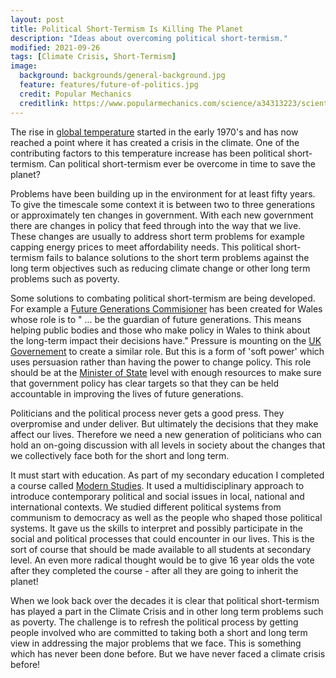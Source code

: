 ```yaml
---
layout: post
title: Political Short-Termism Is Killing The Planet
description: "Ideas about overcoming political short-termism."
modified: 2021-09-26
tags: [Climate Crisis, Short-Termism]
image:
  background: backgrounds/general-background.jpg
  feature: features/future-of-politics.jpg
  credit: Popular Mechanics
  creditlink: https://www.popularmechanics.com/science/a34313223/scientists-closer-to-nuclear-clock/
---
```

The rise in [global temperature](https://www.nytimes.com/2019/02/28/learning/teach-about-climate-change-with-these-24-new-york-times-graphs.html) started in the early 1970's and has now reached a point where it has created a crisis in the climate. One of the contributing factors to this temperature increase has been political short-termism. Can political short-termism ever be overcome in time to save the planet?

Problems have been building up in the environment for at least fifty years. To give the timescale some context it is between two to three generations or approximately ten changes in government. With each new government there are changes in policy that feed through into the way that we live.  These changes are usually to address short term problems for example capping energy prices to meet affordability needs.  This political short-termism fails to balance solutions to the short term problems against the long term objectives such as reducing climate change or other long term problems such as poverty.

Some solutions to combating political short-termism are being developed. For example a [Future Generations Commisioner](https://www.futuregenerations.wales/) has been created for Wales whose role is to  " ... be the guardian of future generations. This means helping public bodies and those who make policy in Wales to think about the long-term impact their decisions have." Pressure is mounting on the [UK Governement](https://www.futuregenerations.wales/news/pressure-mounts-on-uk-government-to-follow-welsh-government-and-back-the-well-being-of-future-generations-bill/) to create a similar role.  But this is a form of 'soft power' which uses persuasion rather than having the power to change policy. This role should be at the [Minister of State](https://en.wikipedia.org/wiki/Minister_of_State_(UK)) level with enough resources to make sure that government policy has clear targets so that they can be held accountable in improving the lives of future generations.

Politicians and the political process never gets a good press. They overpromise and under deliver.  But ultimately the decisions that they make affect our lives.  Therefore we need a new generation of politicians who can hold an on-going discussion with all levels in society about the changes that we collectively face both for the short and long term.

It must start with education. As part of my secondary education I completed a course called [Modern Studies](https://www.sqa.org.uk/sqa/45770.html).  It used a multidisciplinary approach to introduce contemporary political and social issues in local, national and international contexts. We studied different political systems from communism to democracy as well as the people who shaped those political systems. It gave us the skills to interpret and possibly participate in the social and political processes that could encounter in our lives. This is the sort of course that should be made available to all students at secondary level. An even more radical thought would be to give 16 year olds the vote after they completed the course - after all they are going to inherit the planet!

When we look back over the decades it is clear that political short-termism has played a part in the Climate Crisis and in other long term problems such as poverty. The challenge is to refresh the political process by getting people involved who are committed to taking both a short and long term view in addressing the major problems that we face. This is something which has never been done before. But we have never faced a climate crisis before!
